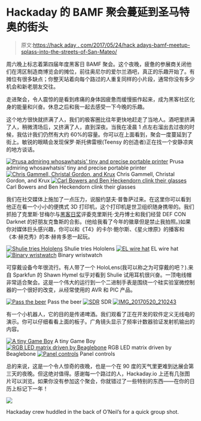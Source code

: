 # Hackaday 的 BAMF 聚会蔓延到圣马特奥的街头

> 原文:[https://hack aday . com/2017/05/24/hack adays-bamf-meetup-splass-into-the-streets-of-San-Mateo/](https://hackaday.com/2017/05/24/hackadays-bamf-meetup-spills-into-the-streets-of-san-mateo/)

周六晚上标志着第四届年度黑客日 BAMF 聚会。这个夜晚，疲惫的参展商关闭他们在湾区制造商博览会的摊位，前往奥尼尔的爱尔兰酒吧，真正的乐趣开始了。有摊位有很多缺点；你整天站着向每个路过的人重复同样的小片段，通常你没有多少机会和新老朋友交往。

走进聚会，令人震惊的是看到疼痛的身体因疲惫而缓慢振作起来，成为黑客社区化身的能量和兴奋。休息之后和我一起去感受一下今晚的乐趣。

这个地方很快就挤满了人，我们的极客圈比往年更快地赶走了当地人。酒吧里挤满了人，稍微清场后，又挤满了人，直到深夜。当我在凌晨 1 点左右溜出去过夜的时候，我估计我们仍然有大约 60%的容量。你可以在上面看到，聚会一度蔓延到了街上。敏锐的眼睛会发现保罗·斯托佛雷根(Teensy 的创造者)正在找一个安静凉爽的地方谈话。

 [![Prusa admiring whosawhatsis' tiny and precise portable printer](../Images/78301a59006a086ecbdfd1e67fcb0794.png "IMG_20170520_213356")](https://hackaday.com/2017/05/24/hackadays-bamf-meetup-spills-into-the-streets-of-san-mateo/img_20170520_213356/) Prusa admiring whosawhatsis’ tiny and precise portable printer [![Chris Gammell, Christal Gordon, and Krux](../Images/78fc6a26cddb285659b274ea82f08366.png "gammell-gordon-krux")](https://hackaday.com/2017/05/24/hackadays-bamf-meetup-spills-into-the-streets-of-san-mateo/gammell-gordon-krux/) Chris Gammell, Christal Gordon, and Krux [![Carl Bowers and Ben Heckendorn clink their glasses](../Images/9816e5b3afdc88aa5068b5ddf1810f18.png "IMG_20170520_222454")](https://hackaday.com/2017/05/24/hackadays-bamf-meetup-spills-into-the-streets-of-san-mateo/img_20170520_222454/) Carl Bowers and Ben Heckendorn clink their glasses

我们在社交媒体上施加了一点压力，说服约瑟夫·普鲁萨过来。在这里你可以看到他正在看一个小小的便携式 3D 打印机，这个打印机是世卫组织随身携带的。我们抓拍了克里斯·甘梅尔与[黑客日奖](https://hackaday.io/prize)评委克里斯托·戈丹博士和我们经营 DEF CON Darknet 的好朋友克鲁斯的合影。(他给我看了今年的徽章但是禁止我拍照。)如果你对媒体巨头感兴趣，你可以和《T4》的卡尔·鲍尔斯、《星火燎原》的播客和《本·赫克秀》的本·赫肯多恩一起玩。

 [![Shulie tries Hololens](../Images/fa545a90c1a722534bd254ea91755ce9.png "shulie-tries-hololens")](https://hackaday.com/2017/05/24/hackadays-bamf-meetup-spills-into-the-streets-of-san-mateo/shulie-tries-hololens/) Shulie tries Hololens [![EL wire hat](../Images/7a561dc5213d11b7a46bf2af415f2f2f.png "IMG_20170520_234524")](https://hackaday.com/2017/05/24/hackadays-bamf-meetup-spills-into-the-streets-of-san-mateo/img_20170520_234524/) EL wire hat [![Binary wristwatch](../Images/7d869190ab09592961b6e55e3fc457b7.png "IMG_20170520_203156")](https://hackaday.com/2017/05/24/hackadays-bamf-meetup-spills-into-the-streets-of-san-mateo/img_20170520_203156/) Binary wristwatch

可穿戴设备今年很流行。有人带了一个 HoloLens(我可以称之为可穿戴的吧？).来自 Sparkfun 的 Shawn Hymel 似乎对看到 Shulie 试用耳机很兴奋。一顶电线帽非常适合聚会。这是一个伟大的运行到一个二进制手表是围绕一个硅实验室微控制器的一个很好的改变，从经常使用的 AVR 和 PIC 产品。

 [![Pass the beer](../Images/299df0f374a45643b18dca4a3c666b43.png "robots-and-cocktails")](https://hackaday.com/2017/05/24/hackadays-bamf-meetup-spills-into-the-streets-of-san-mateo/robots-and-cocktails/) Pass the beer [![SDR](../Images/f96b675a8fc48a0718c8a1178b563533.png "IMG_20170520_205942")](https://hackaday.com/2017/05/24/hackadays-bamf-meetup-spills-into-the-streets-of-san-mateo/img_20170520_205942/) SDR [![IMG_20170520_210243](../Images/c1b4f58ab8e15fa64cfa2bfb7b37d2fe.png "IMG_20170520_210243")](https://hackaday.com/2017/05/24/hackadays-bamf-meetup-spills-into-the-streets-of-san-mateo/img_20170520_210243/) 

有一个小机器人，它的目的是传递啤酒。我们观看了正在开发的软件定义无线电的演示。你可以仔细看看上面的板子。广角镜头显示了频率计数器验证发射机输出的内容。

 [![A tiny Game Boy](../Images/f5db1d7fb1ee0a875a630898e1f8fc82.png "IMG_20170520_231248")](https://hackaday.com/2017/05/24/hackadays-bamf-meetup-spills-into-the-streets-of-san-mateo/img_20170520_231248/) A tiny Game Boy [![RGB LED matrix driven by Beaglebone](../Images/d26cd8e85866ce91cc857504e61aaae8.png "IMG_20170520_210343")](https://hackaday.com/2017/05/24/hackadays-bamf-meetup-spills-into-the-streets-of-san-mateo/img_20170520_210343/) RGB LED matrix driven by Beaglebone [![Panel controls](../Images/d42bcb82a66675c4a243d8eab29b2c0d.png "driving-vintage-panel-mount-controls")](https://hackaday.com/2017/05/24/hackadays-bamf-meetup-spills-into-the-streets-of-san-mateo/driving-vintage-panel-mount-controls/) Panel controls

总的来说，这是一个令人惊奇的夜晚，也是一个在 90 度的天气里更难到达展会第三天的夜晚。但这绝对值得。感谢每一个路过的人，Hackaday.io 上还有几张图片可以浏览。如果你没有参加这个聚会，你就错过了一些特别的东西——在你的日历上标记下一年！

![](../Images/fd39e31d0b212d91e693a34c2e99a1e9.png)

Hackaday crew huddled in the back of O’Neil’s for a quick group shot.